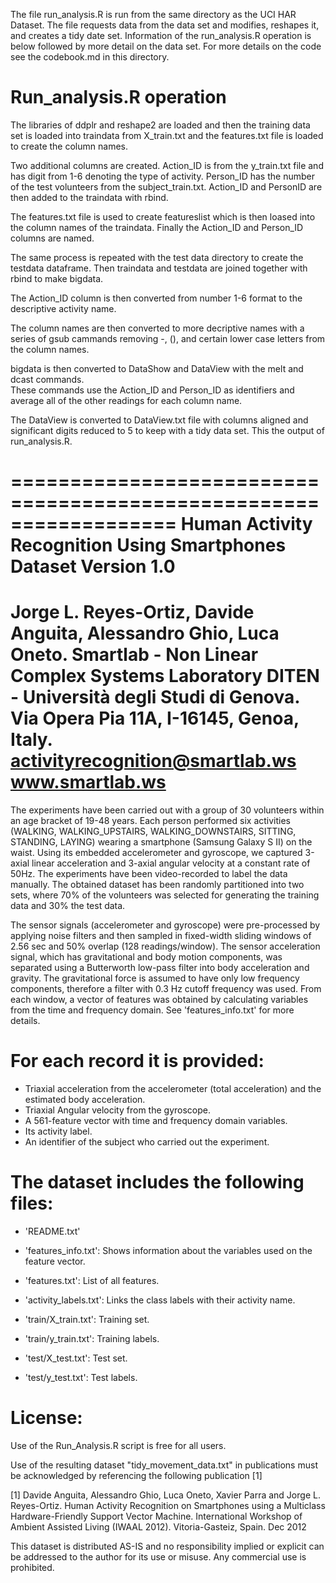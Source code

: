 The file run_analysis.R is run from the same directory as the UCI HAR Dataset.  The file requests data from the data set and modifies, reshapes it, and creates a tidy date set.  Information of the  run_analysis.R operation is below followed by more detail on the data set.   For more details on the code see the codebook.md in this directory.

Run_analysis.R operation
========================

The libraries of ddplr and reshape2 are loaded and then the training data set is loaded into traindata from X_train.txt 
and the features.txt file is loaded to create the column names.  

Two additional columns are created.  Action_ID is from the y_train.txt file and has digit from 1-6 denoting the type of activity.
Person_ID has the number of the test volunteers from the subject_train.txt.  Action_ID and PersonID are then added to the 
traindata with rbind.  

The features.txt file is used to create featureslist which is then loased into the column names of the traindata.  Finally the Action_ID and Person_ID columns are named.

The same process is repeated with the test data directory to create the testdata dataframe.  Then traindata and testdata are joined together with rbind to make bigdata.  

The Action_ID column is then converted from number 1-6 format to the descriptive activity name.  

The column names are then converted to more decriptive names with a series of gsub cammands removing -, (), and certain lower
case letters from the column names.

bigdata is then converted to DataShow and DataView with the melt and dcast commands.  
These commands use the Action_ID and Person_ID as identifiers and average all of the other readings for each column name.  

The DataView is converted to DataView.txt file with columns aligned and significant digits reduced to 5 to keep with 
a tidy data set.  This the output of run_analysis.R.


==================================================================
Human Activity Recognition Using Smartphones Dataset
Version 1.0
==================================================================
Jorge L. Reyes-Ortiz, Davide Anguita, Alessandro Ghio, Luca Oneto.
Smartlab - Non Linear Complex Systems Laboratory
DITEN - Università degli Studi di Genova.
Via Opera Pia 11A, I-16145, Genoa, Italy.
activityrecognition@smartlab.ws
www.smartlab.ws
==================================================================

The experiments have been carried out with a group of 30 volunteers within an age bracket of 19-48 years. Each person performed six activities (WALKING, WALKING_UPSTAIRS, WALKING_DOWNSTAIRS, SITTING, STANDING, LAYING) wearing a smartphone (Samsung Galaxy S II) on the waist. Using its embedded accelerometer and gyroscope, we captured 3-axial linear acceleration and 3-axial angular velocity at a constant rate of 50Hz. The experiments have been video-recorded to label the data manually. The obtained dataset has been randomly partitioned into two sets, where 70% of the volunteers was selected for generating the training data and 30% the test data. 

The sensor signals (accelerometer and gyroscope) were pre-processed by applying noise filters and then sampled in fixed-width sliding windows of 2.56 sec and 50% overlap (128 readings/window). The sensor acceleration signal, which has gravitational and body motion components, was separated using a Butterworth low-pass filter into body acceleration and gravity. The gravitational force is assumed to have only low frequency components, therefore a filter with 0.3 Hz cutoff frequency was used. From each window, a vector of features was obtained by calculating variables from the time and frequency domain. See 'features_info.txt' for more details. 

For each record it is provided:
======================================

- Triaxial acceleration from the accelerometer (total acceleration) and the estimated body acceleration.
- Triaxial Angular velocity from the gyroscope. 
- A 561-feature vector with time and frequency domain variables. 
- Its activity label. 
- An identifier of the subject who carried out the experiment.

The dataset includes the following files:
=========================================

- 'README.txt'

- 'features_info.txt': Shows information about the variables used on the feature vector.

- 'features.txt': List of all features.

- 'activity_labels.txt': Links the class labels with their activity name.

- 'train/X_train.txt': Training set.

- 'train/y_train.txt': Training labels.

- 'test/X_test.txt': Test set.

- 'test/y_test.txt': Test labels.




License:
========
Use of the Run_Analysis.R script is free for all users.

Use of the resulting dataset "tidy_movement_data.txt" in publications must be acknowledged by referencing the following publication [1] 

[1] Davide Anguita, Alessandro Ghio, Luca Oneto, Xavier Parra and Jorge L. Reyes-Ortiz. Human Activity Recognition on Smartphones using a Multiclass Hardware-Friendly Support Vector Machine. International Workshop of Ambient Assisted Living (IWAAL 2012). Vitoria-Gasteiz, Spain. Dec 2012

This dataset is distributed AS-IS and no responsibility implied or explicit can be addressed to the author for its use or misuse. Any commercial use is prohibited.












